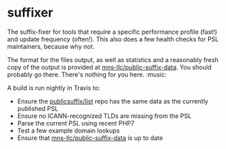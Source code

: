 # suffixer

The suffix-fixer for tools that require a specific performance profile (fast!) and update frequency (often!). This also does a few health checks for PSL maintainers, because why not.

The format for the files output, as well as statistics and a reasonably fresh copy of the output is provided at [mns-llc/public-suffix-data](https://github.com/mns-llc/public-suffix-data). You should probably go there. There's nothing for you here. :music:

A build is run nightly in Travis to:
* Ensure the [publicsuffix/list](https://github.com/publicsuffix/list) repo has the same data as the currently published PSL
* Ensure no ICANN-recognized TLDs are missing from the PSL
* Parse the current PSL using recent PHP7
* Test a few example domain lookups
* Ensure that [mns-llc/public-suffix-data](https://github.com/mns-llc/public-suffix-data) is up to date
